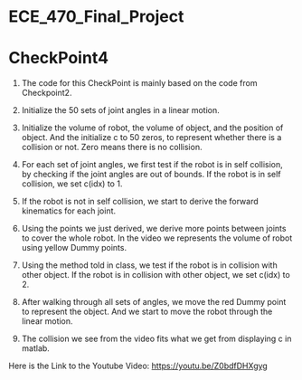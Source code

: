 # ECE_470_Final_Project
# CheckPoint4

1.	The code for this CheckPoint is mainly based on the code from Checkpoint2.

2.	Initialize the 50 sets of joint angles in a linear motion.
	
3. 	Initialize the volume of robot, the volume of object, and the position of object. And the initialize c to 50 zeros, to represent whether there is a collision or not. Zero means there is no collision.

4. 	For each set of joint angles, we first test if the robot is in self collision, by checking if the joint angles are out of bounds. If the robot is in self collision, we set c(idx) to 1.

5. 	If the robot is not in self collision, we start to derive the forward kinematics for each joint.

6.	Using the points we just derived, we derive more points between joints to cover the whole robot. In the video we represents the volume of robot using yellow Dummy points.

7.	Using the method told in class, we test if the robot is in collision with other object. If the robot is in collision with other object, we set c(idx) to 2.

8.	After walking through all sets of angles, we move the red Dummy point to represent the object. And we start to move the robot through the linear motion.

9.	The collision we see from the video fits what we get from displaying c in matlab.

Here is the Link to the Youtube Video:
https://youtu.be/Z0bdfDHXgyg


